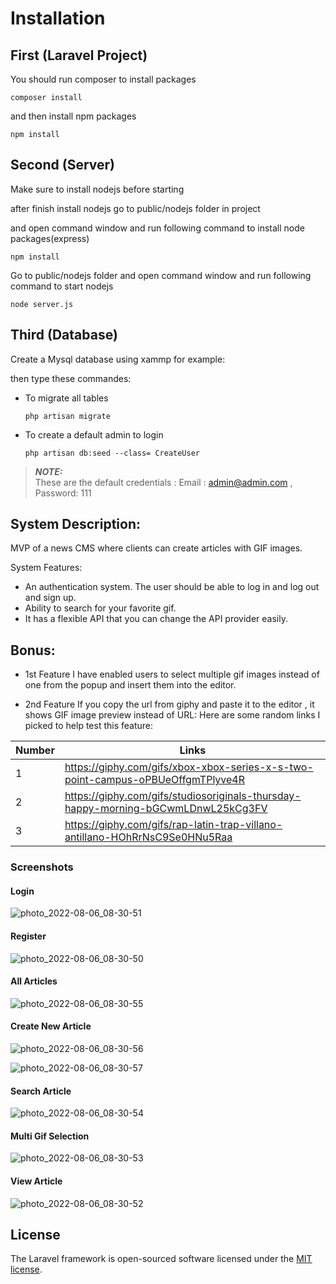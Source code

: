 # Installation
## First (Laravel Project)

You should run composer to install packages

```languageName
composer install
```

and then install npm packages

```languageName
npm install
```


## Second (Server)

Make sure to install nodejs before starting

after finish install nodejs go to public/nodejs folder in project

and open command window and run following command to install node packages(express)

```languageName
npm install
```
Go to public/nodejs folder and open command window and run following command to start nodejs 

```
node server.js
```


## Third (Database)

Create a Mysql database using xammp for example:

then type these commandes:

-   To migrate all tables

    ```
    php artisan migrate
    ```
    

-   To create a default admin to login

    ```
    php artisan db:seed --class= CreateUser
    ```
    
> **_NOTE:_**  
    These are the default credentials :
    Email : admin@admin.com , Password: 111

## System Description:

MVP of a news CMS where clients can create articles with GIF images.

System Features:

-   An authentication system. The user should be able to log in and
    log out and sign up.
-   Ability to search for your favorite gif.
-   It has a flexible API that you can change the API provider easily.


## Bonus:

-   1st Feature
    I have enabled users to select multiple gif images instead of one from the popup and insert them into the editor.

-   2nd Feature
    If you copy the url from giphy and paste it to the editor , it shows GIF image preview instead of URL:
    Here are some random links I picked to help test this feature:

Number    | Links | 
--- | --- | 
1 | https://giphy.com/gifs/xbox-xbox-series-x-s-two-point-campus-oPBUeOffgmTPlyve4R | 
2 | https://giphy.com/gifs/studiosoriginals-thursday-happy-morning-bGCwmLDnwL25kCg3FV| 
3 | https://giphy.com/gifs/rap-latin-trap-villano-antillano-HOhRrNsC9Se0HNu5Raa| 





### Screenshots

#### Login
![photo_2022-08-06_08-30-51](https://user-images.githubusercontent.com/9104379/183236234-fb2c6495-993f-48ac-a558-6bf77b6a1edb.jpg)

#### Register
![photo_2022-08-06_08-30-50](https://user-images.githubusercontent.com/9104379/183235863-a1b7efe7-6d96-40ab-9e74-4c49b222ec84.jpg)

#### All Articles
![photo_2022-08-06_08-30-55](https://user-images.githubusercontent.com/9104379/183236282-57231707-fa90-41e4-b877-716bf1f12f52.jpg)

#### Create New Article
![photo_2022-08-06_08-30-56](https://user-images.githubusercontent.com/9104379/183236271-eb2e7240-5503-4466-8647-2842626c0534.jpg)

![photo_2022-08-06_08-30-57](https://user-images.githubusercontent.com/9104379/183236259-de009811-213b-42da-bad1-921b711f54be.jpg)

#### Search Article
![photo_2022-08-06_08-30-54](https://user-images.githubusercontent.com/9104379/183236304-b671617d-8057-48db-8501-918da7679c1f.jpg)

#### Multi Gif Selection
![photo_2022-08-06_08-30-53](https://user-images.githubusercontent.com/9104379/183236322-d2ef49d9-0e19-4792-8c25-e38f29d2e6a2.jpg)

#### View Article
![photo_2022-08-06_08-30-52](https://user-images.githubusercontent.com/9104379/183236343-f99c4ae3-2f2f-4780-9179-ef4e380f88d4.jpg)


## License

The Laravel framework is open-sourced software licensed under the [MIT license](https://opensource.org/licenses/MIT).
